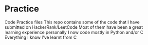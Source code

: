 # Practice
Code Practice files
This repo contains some of the code that I have submitted on HackerRank/LeetCode
Most of them have been a great learning experience personally
I now code mostly in Python and/or C
Everything I know I've learnt from C
